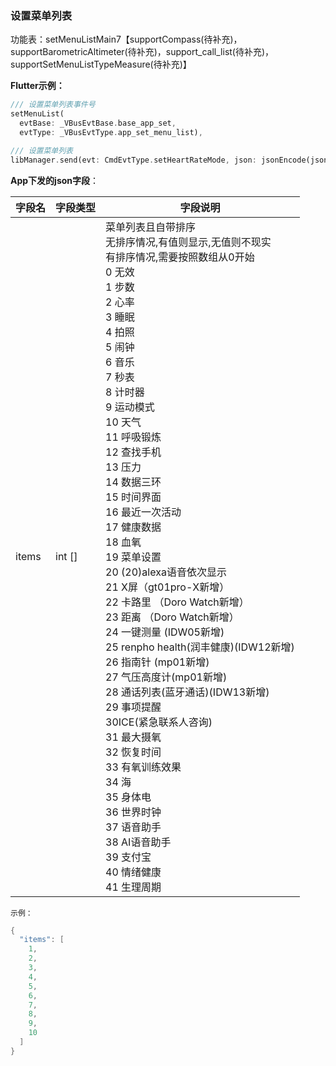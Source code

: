 ### 设置菜单列表


功能表：setMenuListMain7【supportCompass(待补充)，supportBarometricAltimeter(待补充)，support_call_list(待补充)，supportSetMenuListTypeMeasure(待补充)】

**Flutter示例：**

```dart
/// 设置菜单列表事件号
setMenuList(
  evtBase: _VBusEvtBase.base_app_set,
  evtType: _VBusEvtType.app_set_menu_list),

/// 设置菜单列表
libManager.send(evt: CmdEvtType.setHeartRateMode, json: jsonEncode(json));
```



**App下发的json字段**：

| 字段名 | 字段类型 | 字段说明                                                     |
| ------ | -------- | ------------------------------------------------------------ |
| items  | int []   | 菜单列表且自带排序<br />无排序情况,有值则显示,无值则不现实<br />有排序情况,需要按照数组从0开始<br />0 无效<br />1 步数<br />2 心率<br />3 睡眠<br />4 拍照<br />5 闹钟<br />6 音乐<br />7 秒表<br />8 计时器<br />9 运动模式<br />10 天气<br />11 呼吸锻炼<br />12 查找手机<br />13 压力<br />14 数据三环<br />15 时间界面<br />16 最近一次活动<br />17 健康数据 <br />18 血氧 <br />19 菜单设置<br />20 (20)alexa语音依次显示 <br />21 X屏（gt01pro-X新增）<br />22 卡路里 （Doro Watch新增）<br />23 距离   （Doro Watch新增）<br />24 一键测量 (IDW05新增) <br />25 renpho health(润丰健康)(IDW12新增) <br />26 指南针 (mp01新增)<br />27 气压高度计(mp01新增) <br/>28 通话列表(蓝牙通话)(IDW13新增)<br/>29 事项提醒<br/>30ICE(紧急联系人咨询)<br/>31 最大摄氧<br/>32 恢复时间<br/>33 有氧训练效果<br/>34 海<br/>35 身体电<br/>36 世界时钟<br/>37 语音助手<br/>38 AI语音助手<br/>39 支付宝<br/>40 情绪健康 <br/>41 生理周期  |

`示例：`

```c
{
  "items": [
    1,
    2,
    3,
    4,
    5,
    6,
    7,
    8,
    9,
    10
  ]
}
```

